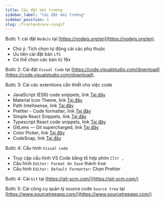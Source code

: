 ```yaml
---
title: Cài đặt môi trường
sidebar_label: "Cài đặt môi trường"
sidebar_position: 1
slug: /frontend/env-congif
---
```


Bước 1: cài đặt `NodeJs` tại [https://nodejs.org/en](https://nodejs.org/en).

- Chú ý: Tích chọn tự động cài các phụ thuộc
- Ưu tiên cài đặt bản `LTS`
- Có thể chọn các bản từ 16x

Bước 2: Cài đặt `Visual Code` tại [https://code.visualstudio.com/download](https://code.visualstudio.com/download).

Bước 3: Cài các extentions cần thiết cho việc code

- JavaScript (ES6) code snippets, link [Tại đây](https://marketplace.visualstudio.com/items?itemName=xabikos.JavaScriptSnippets)
- Material Icon Theme, link [Tại đây](https://marketplace.visualstudio.com/items?itemName=PKief.material-icon-theme)
- Path Intellisense, link [Tại đây](https://marketplace.visualstudio.com/items?itemName=christian-kohler.path-intellisense)
- Prettier - Code formatter, link [Tại đây](https://marketplace.visualstudio.com/items?itemName=esbenp.prettier-vscode)
- Simple React Snippets, link [Tại đây](https://marketplace.visualstudio.com/items?itemName=burkeholland.simple-react-snippets)
- Typescript React code snippets, link [Tại đây](https://marketplace.visualstudio.com/items?itemName=infeng.vscode-react-typescript)
- GitLens — Git supercharged, link [Tại đây](https://marketplace.visualstudio.com/items?itemName=eamodio.gitlens)
- Color Picker, link [Tại đây](https://marketplace.visualstudio.com/items?itemName=anseki.vscode-color)
- CodeSnap, link [Tại đây](https://marketplace.visualstudio.com/items?itemName=adpyke.codesnap)

Bước 4: Cấu hình `Visual code`

- Truy cập cấu hình VS Code bằng tổ hợp phím `Cltr ,`
- Cấu hình `Editor: Format On Save` thành true
- Cấu hình `Editor: Default Formatter`: Chọn Prettier

Bước 4: Cài `Git` tại [https://git-scm.com/](https://git-scm.com/)

Bước 5: Cài công cụ quản lý source code `Source tree` tại [https://www.sourcetreeapp.com/](https://www.sourcetreeapp.com/)
